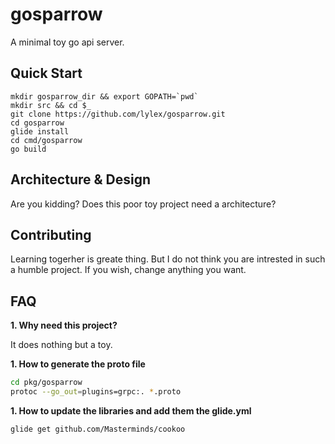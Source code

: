 # gosparrow

A minimal toy go api server.

## Quick Start

    mkdir gosparrow_dir && export GOPATH=`pwd`
    mkdir src && cd $_
    git clone https://github.com/lylex/gosparrow.git
    cd gosparrow
    glide install
    cd cmd/gosparrow
    go build

## Architecture & Design

Are you kidding? Does this poor toy project need a architecture?

## Contributing

Learning togerher is greate thing. But I do not think you are intrested in such a humble project. If you wish, change anything you want.

## FAQ

**1. Why need this project?**

It does nothing but a toy.


**1. How to generate the proto file**

```sh
cd pkg/gosparrow
protoc --go_out=plugins=grpc:. *.proto
```
**1. How to update the libraries and add them the glide.yml**

```sh
glide get github.com/Masterminds/cookoo
```
